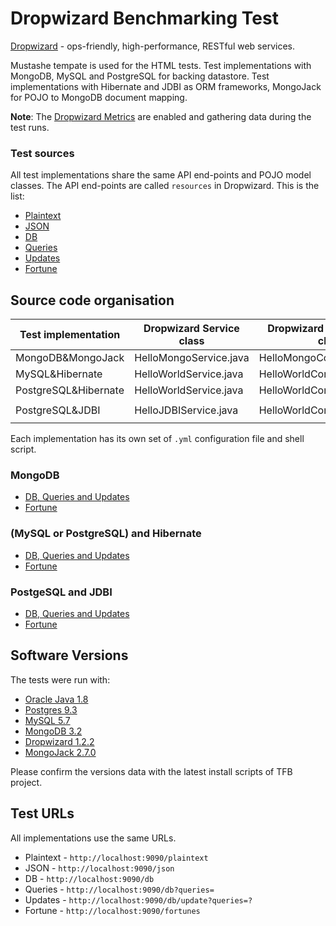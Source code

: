 # Dropwizard Benchmarking Test

[Dropwizard](http://dropwizard.io/) - ops-friendly, high-performance, RESTful web services.

Mustashe tempate is used for the HTML tests.
Test implementations with MongoDB, MySQL and PostgreSQL for backing datastore.
Test implementations with Hibernate and JDBI as ORM frameworks, MongoJack for POJO to MongoDB document mapping.

**Note**: The [Dropwizard Metrics](http://metrics.dropwizard.io/) are enabled and gathering data during the test runs.

### Test sources

All test implementations share the same API end-points and POJO model classes. The API end-points are called `resources` in Dropwizard. This is the list:

 * [Plaintext](src/main/java/com/example/helloworld/resources/TextResource.java)
 * [JSON](src/main/java/com/example/helloworld/resources/JsonResource.java)
 * [DB](src/main/java/com/example/helloworld/resources/WorldResource.java)
 * [Queries](src/main/java/com/example/helloworld/resources/WorldResource.java)
 * [Updates](src/main/java/com/example/helloworld/resources/WorldResource.java)
 * [Fortune](src/main/java/com/example/helloworld/resources/FortuneResource.java)

## Source code organisation

| Test implementation | Dropwizard Service class | Dropwizard Configuration class| Maven profile |
| --- | --- | --- | --- |
| MongoDB&MongoJack | HelloMongoService.java | HelloMongoConfiguration.java | `-P mongo` |
| MySQL&Hibernate | HelloWorldService.java | HelloWorldConfiguration.java | `-P mysql` |
| PostgreSQL&Hibernate | HelloWorldService.java | HelloWorldConfiguration.java | `-P postgres` |
| PostgreSQL&JDBI | HelloJDBIService.java | HelloWorldConfiguration.java | `-P postgres,jdbi` |

Each implementation has its own set of `.yml` configuration file and shell script.

### MongoDB

 * [DB, Queries and Updates](src/main/java/com/example/helloworld/db/mongo/WorldMongoImpl.java)
 * [Fortune](src/main/java/com/example/helloworld/db/mongo/FortuneMongoImpl.java)

### (MySQL or PostgreSQL) and Hibernate

 * [DB, Queries and Updates](src/main/java/com/example/helloworld/db/hibernate/WorldHibernateImpl.java)
 * [Fortune](src/main/java/com/example/helloworld/db/hibernate/FortuneHibernateImpl.java)

### PostgeSQL and JDBI

 * [DB, Queries and Updates](src/main/java/com/example/helloworld/db/jdbi/WorldRepository.java)
 * [Fortune](src/main/java/com/example/helloworld/db/jdbi/FortuneJDBIImpl.java)

## Software Versions

The tests were run with:

 * [Oracle Java 1.8](https://www.oracle.com/java/)
 * [Postgres 9.3](http://www.postgresql.org/)
 * [MySQL 5.7](http://www.mysql.com/)
 * [MongoDB 3.2](http://www.mongodb.com/)
 * [Dropwizard 1.2.2](http://dropwizard.io/)
 * [MongoJack 2.7.0](http://mongojack.org/)

Please confirm the versions data with the latest install scripts of TFB project.

## Test URLs

All implementations use the same URLs.

 * Plaintext - `http://localhost:9090/plaintext`
 * JSON - `http://localhost:9090/json`
 * DB - `http://localhost:9090/db`
 * Queries - `http://localhost:9090/db?queries=`
 * Updates - `http://localhost:9090/db/update?queries=?`
 * Fortune - `http://localhost:9090/fortunes`
